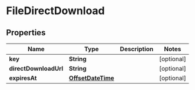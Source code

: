 

# FileDirectDownload

## Properties

Name | Type | Description | Notes
------------ | ------------- | ------------- | -------------
**key** | **String** |  |  [optional]
**directDownloadUrl** | **String** |  |  [optional]
**expiresAt** | [**OffsetDateTime**](OffsetDateTime.md) |  |  [optional]




